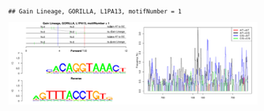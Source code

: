 

```
## Gain Lineage, GORILLA, L1PA13, motifNumber = 1
```

![plot of chunk motifPValues](figure/motifPValues.png) 
  

